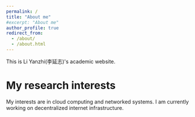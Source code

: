 ```yaml
---
permalink: /
title: "About me"
#excerpt: "About me"
author_profile: true
redirect_from: 
  - /about/
  - /about.html
---
```


This is Li Yanzhi(李延志)'s academic website.

My research interests
======
My interests are in cloud computing and networked systems. I am currently working on decentralized internet infrastructure. 
